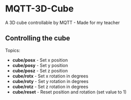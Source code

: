 # MQTT-3D-Cube
A 3D cube controllable by MQTT - Made for my teacher

## Controlling the cube

Topics:
- **cube/posx** - Set x position
- **cube/posy** - Set y position
- **cube/posz** - Set z position
- **cube/rotx** - Set x rotation in degrees
- **cube/roty** - Set y rotation in degrees
- **cube/rotz** - Set z rotation in degrees
- **cube/reset** - Reset position and rotation (set value to 1)
